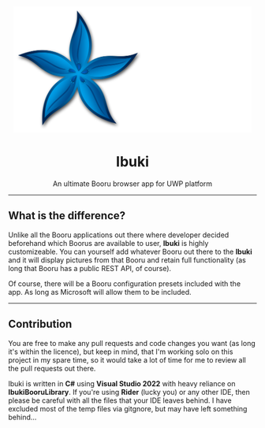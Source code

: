 <div align="center"><img src="https://raw.githubusercontent.com/LilyStilson/Ibuki/master/docs/img/logo/Ibuki logo.png" alt="Ibuki" height="256px"></img></div>
<h1 align="center">Ibuki</h1>
<p align="center">An ultimate Booru browser app for UWP platform</p>

---
## What is the difference?
Unlike all the Booru applications out there where developer decided beforehand which Boorus are available to user, **Ibuki** is highly customizeable. You can yourself add whatever Booru out there to the **Ibuki** and it will display pictures from that Booru and retain full functionality (as long that Booru has a public REST API, of course).

Of course, there will be a Booru configuration presets included with the app. As long as Microsoft will allow them to be included.

---
## Contribution
You are free to make any pull requests and code changes you want (as long it's within the licence), but keep in mind, that I'm working solo on this project in my spare time, so it would take a lot of time for me to review all the pull requests out there.

Ibuki is written in **C#** using **Visual Studio 2022** with heavy reliance on **IbukiBooruLibrary**. If you're using **Rider** (lucky you) or any other IDE, then please be careful with all the files that your IDE leaves behind. I have excluded most of the temp files via gitgnore, but may have left something behind...
